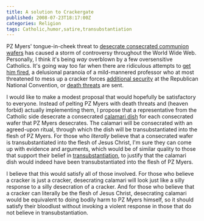 ```yaml
---
title: A solution to Crackergate
published: 2008-07-23T18:17:00Z
categories: Religion
tags: Catholic,humor,satire,transubstantiation
---
```


<p>
PZ Myers' tongue-in-cheek threat to <a href="http://scienceblogs.com/pharyngula/2008/07/its_a_goddamned_cracker.php">desecrate consecrated communion wafers</a> has caused a storm of controversy throughout the World Wide Web.  Personally, I think it's being <em>way</em> overblown by a few oversensitive Catholics.  It's going way too far when there are ridiculous attempts to <a href="http://scienceblogs.com/pharyngula/2008/07/now_ive_got_bill_donohues_atte.php">get him fired</a>, a delusional paranoia of a mild-mannered professor who at most threatened to mess up a cracker forces <a href="http://scienceblogs.com/pharyngula/2008/07/can_this_possibly_get_more_ins.php">additional security</a> at the Republican National Convention, or <a href="http://scienceblogs.com/pharyngula/2008/07/mail_dump.php">death threats</a> are sent.
</p>

<p>
I would like to make a modest proposal that would hopefully be satisfactory to everyone.  Instead of pelting PZ Myers with death threats and (heaven forbid) actually implementing them, I propose that a representative from the Catholic side desecrate a consecrated <a href="http://en.wikipedia.org/wiki/Calamari">calamari dish</a> for each consecrated wafer that PZ Myers desecrates.  The calamari will be consecrated with an agreed-upon ritual, through which the dish will be transubstantiated into the flesh of PZ Myers.  For those who <em>literally</em> believe that a consecrated wafer is transubstantiated into the flesh of Jesus Christ, I'm sure they can come up with evidence and arguments, which would be of similar quality to those that support their belief in <a href="http://en.wikipedia.org/wiki/Transubstantiation">transubstantiation</a>, to justify that the calamari dish would indeed have been transubstantiated into the flesh of PZ Myers.
</p>

<p>
I believe that this would satisfy all of those involved.  For those who believe a cracker is just a cracker, desecrating calamari will look just like a silly response to a silly desecration of a cracker.  And for those who believe that a cracker can literally be the flesh of Jesus Christ, desecrating calamari would be equivalent to doing bodily harm to PZ Myers himself, so it should satisfy their bloodlust without invoking a violent response in those that do not believe in transubstantiation.
</p>

